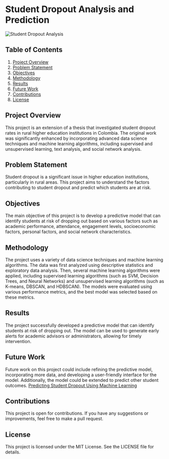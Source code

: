 # Student Dropout Analysis and Prediction
<img src="https://img.freepik.com/free-photo/students-sitting-bench-with-books_23-2147850677.jpg" alt="Student Dropout Analysis" />

## Table of Contents
1. [Project Overview](#project-overview)
2. [Problem Statement](#problem-statement)
3. [Objectives](#objectives)
4. [Methodology](#methodology)
5. [Results](#results)
6. [Future Work](#future-work)
7. [Contributions](#contributions)
8. [License](#license)

## Project Overview
This project is an extension of a thesis that investigated student dropout rates in rural higher education institutions in Colombia. The original work was significantly enhanced by incorporating advanced data science techniques and machine learning algorithms, including supervised and unsupervised learning, text analysis, and social network analysis.

## Problem Statement
Student dropout is a significant issue in higher education institutions, particularly in rural areas. This project aims to understand the factors contributing to student dropout and predict which students are at risk.

## Objectives
The main objective of this project is to develop a predictive model that can identify students at risk of dropping out based on various factors such as academic performance, attendance, engagement levels, socioeconomic factors, personal factors, and social network characteristics.

## Methodology
The project uses a variety of data science techniques and machine learning algorithms. The data was first analyzed using descriptive statistics and exploratory data analysis. Then, several machine learning algorithms were applied, including supervised learning algorithms (such as SVM, Decision Trees, and Neural Networks) and unsupervised learning algorithms (such as K-means, DBSCAN, and HDBSCAN). The models were evaluated using various performance metrics, and the best model was selected based on these metrics.

## Results
The project successfully developed a predictive model that can identify students at risk of dropping out. The model can be used to generate early alerts for academic advisors or administrators, allowing for timely intervention.

## Future Work
Future work on this project could include refining the predictive model, incorporating more data, and developing a user-friendly interface for the model. Additionally, the model could be extended to predict other student outcomes.
[Predicting Student Dropout Using Machine Learning](https://www.javatpoint.com/predicting-student-dropout-using-machine-learning)

## Contributions
This project is open for contributions. If you have any suggestions or improvements, feel free to make a pull request.

## License
This project is licensed under the MIT License. See the LICENSE file for details.

